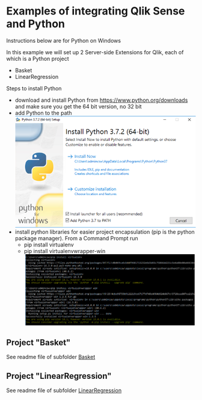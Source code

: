 # Examples of integrating Qlik Sense and Python 

Instructions below are for Python on Windows

In this example we will set up 2 Server-side Extensions for Qlik, each of which is a Python project
 * Basket
 * LinearRegression

Steps to install Python
 * download and install Python from https://www.python.org/downloads and make sure you get the 64 bit version, no 32 bit
 * add Python to the path<br>
  ![alttext](https://github.com/ChristofSchwarz/pics/raw/master/python1.png "screenshot")
 * install python libraries for easier project encapsulation (pip is the python package manager). From a Command Prompt run
   - pip install virtualenv
   - pip install virtualenvwrapper-win<br>
  ![alttext](https://github.com/ChristofSchwarz/pics/raw/master/python2.png "screenshot")
 
 ## Project "Basket"
 
See readme file of subfolder <a href="https://github.com/ChristofSchwarz/qs-python-samples/tree/master/Basket">Basket</a>
 
 ## Project "LinearRegression"
 
 See readme file of subfolder <a href="https://github.com/ChristofSchwarz/qs-python-samples/tree/master/LinearRegression">LinearRegression</a>
 
 
